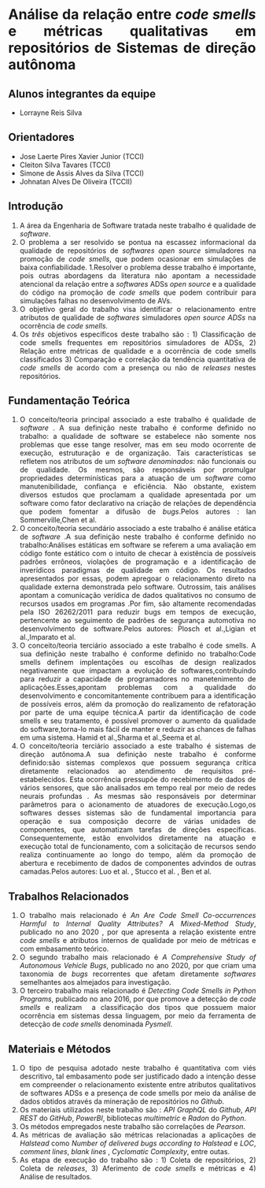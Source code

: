 <div align="justify">
  
# Análise da relação entre *code smells* e métricas qualitativas em repositórios de Sistemas de direção autônoma

## Alunos integrantes da equipe

* Lorrayne Reis Silva

## Orientadores

* Jose Laerte Pires Xavier Junior (TCCI)
* Cleiton Silva Tavares (TCCI)
* Simone de Assis Alves da Silva (TCCI)
* Johnatan Alves De Oliveira (TCCII)

## Introdução

1. A área da Engenharia de Software tratada neste trabalho é qualidade de *software*.
1. O problema a ser resolvido se pontua na escassez informacional da qualidade de repositórios de *softwares* *open source* simuladores na promoção de *code smells*, que podem ocasionar em simulações de baixa confiabilidade.
1.Resolver o problema desse trabalho é importante, pois outras abordagens da literatura não apontam a necessidade atencional da relação entre a *softwares* ADSs *open source* e a qualidade do código na promoção de *code smells* que podem contribuir para simulações falhas no desenvolvimento de AVs. 
1. O objetivo geral do trabalho visa identificar o relacionamento entre atributos de qualidade de *softwares* simuladores *open source ADSs* na ocorrência de *code smells*.
1. Os *três* objetivos específicos deste trabalho são : 1) Classificação de code smells frequentes em repositórios simuladores de ADSs, 2) Relação entre métricas de qualidade e a ocorrência de code smells classificados 3) Comparação e correlação da tendência quantitativa  de *code smells* de acordo com a presença ou não de *releases* nestes repositórios.

## Fundamentação Teórica

1. O conceito/teoria principal associado a este trabalho é qualidade de *software* . A sua definição neste trabalho  é conforme definido no trabalho: 
a qualidade de software se estabelece não somente nos problemas que esse tange resolver, mas em seu modo ocorrente de execução, estruturação e de organização. Tais características se refletem nos atributos de um *software denominados*: não funcionais ou de qualidade. Os mesmos, são responsáveis por promulgar propriedades determinísticas para a atuação de um *software* como manutenibilidade, confiança e eficiência. Não obstante, existem diversos estudos que proclamam a qualidade apresentada por um software como fator declarativo na criação de relações de dependência que podem fomentar a difusão de *bugs*.Pelos autores : Ian Sommerville,Chen et al.
3. O conceito/teoria secundário associado a este trabalho é análise etática de *software* .A sua definição neste trabalho é conforme definido no trabalho:Análises estáticas em software se referem a uma avaliação em código fonte estático com o intuito de checar à existência de possíveis padrões errôneos, violações de programação e a identificação de inverídicos paradigmas de qualidade em código. Os resultados apresentados por essas, podem apregoar o relacionamento direto na qualidade externa demonstrada pelo software. Outrossim, tais análises apontam a comunicação verídica de dados qualitativos no consumo de recursos usados em programas .Por fim, são altamente recomendadas pela ISO 26262/2011 para reduzir bugs em tempos de execução, pertencente ao seguimento de padrões de segurança automotiva no desenvolvimento de software.Pelos autores: Plosch et al.,Ligian et al.,Imparato et al.
4. O conceito/teoria terciário associado a este trabalho é code smells. A sua definição neste trabalho é conforme definido no trabalho:Code smells definem implentações ou escolhas  de design realizados negativamente que impactam a evolução de softwares,contribuindo para reduzir a capacidade de programadores no manetenimento de aplicações.Esses,apontam problemas com a qualidade do desenvolvimento e concomitantemente contribuem para a identificação de possíveis erros, além da promoção do realizamento de refatoração por parte de uma equipe técnica.A partir da identificação de code smells e seu tratamento, é possível promover o aumento da qualidade do software,torna-lo mais fácil de manter e reduzir as chances de falhas em uma sistema. Hamid et al.,Sharma et al.,Seema et al.
6.  O conceito/teoria terciário associado a este trabalho é sistemas de direção autônoma.A sua definição neste trabalho é conforme definido:são sistemas complexos que possuem segurança crítica diretamente relacionados ao atendimento de requisitos pré-estabelecidos. Esta ocorrência pressupõe do recebimento de dados de vários sensores, que são analisados em tempo real por meio de redes neurais profundas . As mesmas são responsáveis por determinar parâmetros para o acionamento de atuadores de execução.Logo,os softwares desses sistemas são de fundamental importancia para operação e sua composição decorre de várias unidades de componentes, que automatizam tarefas de direções específicas. Consequentemente, estão envolvidos diretamente na atuação e execução total de funcionamento, com a solicitação de recursos sendo realiza continuamente ao longo do tempo, além da promoção de abertura e recebimento de dados de componentes advindos de outras camadas.Pelos autores: Luo et al. , Stucco et al. ,  Ben et al.

## Trabalhos Relacionados

1. O trabalho mais relacionado é *An Are Code Smell Co-occurrences Harmful to Internal Quality Attributes? A Mixed-Method Study*, publicado no ano 2020 , por que apresenta a relação existente entre *code smells* e atributos internos de qualidade por meio de métricas e com embasamento teórico.
1. O segundo trabalho mais relacionado é *A Comprehensive Study of Autonomous Vehicle Bugs*, publicado no ano 2020,  por que criam uma taxonomia de *bugs* recorrentes que afetam diretamente  *softwares* semelhantes aos almejados para investigação.
1. O terceiro trabalho mais relacionado é *Detecting Code Smells in Python Programs*, publicado no ano 2016, por que  promove a detecção de *code smells* e realizam  a classificação dos tipos que possuem maior ocorrência em sistemas dessa linguagem, por meio da ferramenta de detecção de *code smells* denominada *Pysmell*.
## Materiais e Métodos

1. O tipo de pesquisa adotado neste trabalho é  quantitativa com viés descritivo, tal embasamento pode ser justificado dado a intenção desse em compreender o relacionamento existente entre atributos qualitativos de softwares ADSs e a presença de code smells por meio da análise de dados obtidos através da mineração de repositórios no *Github*.
1. Os materiais utilizados neste trabalho são : *API GraphQL* do *Github*, *API REST* do *GitHub*, *PowerBI*, bibliotecas *multimetric* e *Radon* do *Python*.
1. Os métodos empregados neste trabalho são correlações de *Pearson*. 
1. As métricas de avaliação são métricas relacionadas a aplicações de *Halstead* como *Number of delivered bugs according to Halstead* e  *LOC*, *comment lines*, *blank lines* , *Cyclomatic Complexity*, entre outas.
1. As etapa de execução do trabalho são : 1) Coleta de repositórios, 2) Coleta de *releases*, 3) Aferimento de *code smells* e métricas e 4) Análise de resultados.
<div>
